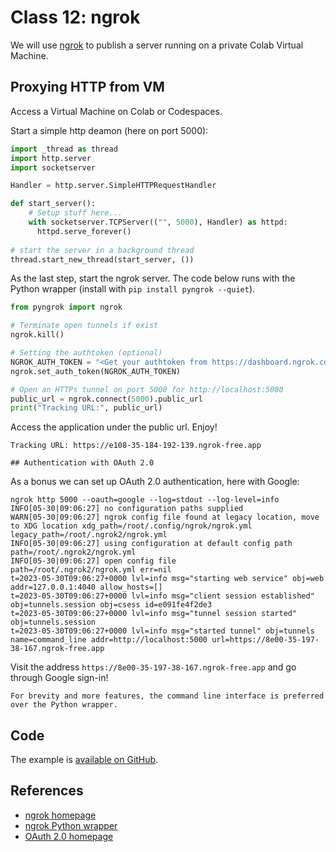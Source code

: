 # Class 12: ngrok

We will use [ngrok]() to publish a server running on a private Colab Virtual Machine.

## Proxying HTTP from VM

Access a Virtual Machine on Colab or Codespaces.

Start a simple http deamon (here on port 5000):
```python
import _thread as thread
import http.server
import socketserver

Handler = http.server.SimpleHTTPRequestHandler

def start_server():
    # Setup stuff here...
    with socketserver.TCPServer(("", 5000), Handler) as httpd:
      httpd.serve_forever()
    
# start the server in a background thread
thread.start_new_thread(start_server, ())
```

As the last step, start the ngrok server. The code below runs with the Python wrapper (install with `pip install pyngrok --quiet`).
```python
from pyngrok import ngrok

# Terminate open tunnels if exist
ngrok.kill()

# Setting the authtoken (optional)
NGROK_AUTH_TOKEN = "<Get your authtoken from https://dashboard.ngrok.com/auth>"
ngrok.set_auth_token(NGROK_AUTH_TOKEN)

# Open an HTTPs tunnel on port 5000 for http://localhost:5000
public_url = ngrok.connect(5000).public_url
print("Tracking URL:", public_url)
```
Access the application under the public url. Enjoy!
```console
Tracking URL: https://e108-35-184-192-139.ngrok-free.app

## Authentication with OAuth 2.0 
```
As a bonus we can set up OAuth 2.0 authentication, here with Google:
```console
ngrok http 5000 --oauth=google --log=stdout --log-level=info
INFO[05-30|09:06:27] no configuration paths supplied 
WARN[05-30|09:06:27] ngrok config file found at legacy location, move to XDG location xdg_path=/root/.config/ngrok/ngrok.yml legacy_path=/root/.ngrok2/ngrok.yml
INFO[05-30|09:06:27] using configuration at default config path path=/root/.ngrok2/ngrok.yml
INFO[05-30|09:06:27] open config file                         path=/root/.ngrok2/ngrok.yml err=nil
t=2023-05-30T09:06:27+0000 lvl=info msg="starting web service" obj=web addr=127.0.0.1:4040 allow_hosts=[]
t=2023-05-30T09:06:27+0000 lvl=info msg="client session established" obj=tunnels.session obj=csess id=e091fe4f2de3
t=2023-05-30T09:06:27+0000 lvl=info msg="tunnel session started" obj=tunnels.session
t=2023-05-30T09:06:27+0000 lvl=info msg="started tunnel" obj=tunnels name=command_line addr=http://localhost:5000 url=https://8e00-35-197-38-167.ngrok-free.app
```
Visit the address `https://8e00-35-197-38-167.ngrok-free.app` and go through Google sign-in!

```{tip}
For brevity and more features, the command line interface is preferred over the Python wrapper.
```



## Code

The example is [available on GitHub](https://colab.research.google.com/gist/maciejskorski/b6185a0f1a48abbc63e3a82b89a86b42/nginx-demo.ipynb).

## References

* [ngrok homepage](https://ngrok.com/)
* [ngrok Python wrapper](https://pyngrok.readthedocs.io/)
* [OAuth 2.0 homepage](https://oauth.net/2/)
